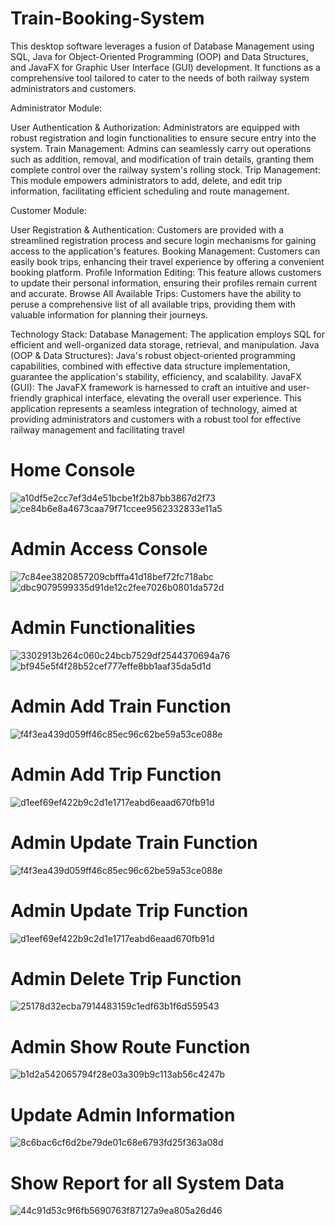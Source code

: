 # Train-Booking-System

This desktop software leverages a fusion of Database Management using SQL, Java for Object-Oriented Programming (OOP) and Data Structures, and JavaFX for Graphic User Interface (GUI) development. It functions as a comprehensive tool tailored to cater to the needs of both railway system administrators and customers.

Administrator Module:

User Authentication & Authorization: Administrators are equipped with robust registration and login functionalities to ensure secure entry into the system. Train Management: Admins can seamlessly carry out operations such as addition, removal, and modification of train details, granting them complete control over the railway system's rolling stock. Trip Management: This module empowers administrators to add, delete, and edit trip information, facilitating efficient scheduling and route management.

Customer Module:

User Registration & Authentication: Customers are provided with a streamlined registration process and secure login mechanisms for gaining access to the application's features. Booking Management: Customers can easily book trips, enhancing their travel experience by offering a convenient booking platform. Profile Information Editing: This feature allows customers to update their personal information, ensuring their profiles remain current and accurate. Browse All Available Trips: Customers have the ability to peruse a comprehensive list of all available trips, providing them with valuable information for planning their journeys.

Technology Stack:
Database Management: The application employs SQL for efficient and well-organized data storage, retrieval, and manipulation. Java (OOP & Data Structures): Java's robust object-oriented programming capabilities, combined with effective data structure implementation, guarantee the application's stability, efficiency, and scalability. JavaFX (GUI): The JavaFX framework is harnessed to craft an intuitive and user-friendly graphical interface, elevating the overall user experience.
This application represents a seamless integration of technology, aimed at providing administrators and customers with a robust tool for effective railway management and facilitating travel
# Home Console
![a10df5e2cc7ef3d4e51bcbe1f2b87bb3867d2f73](https://github.com/Ziadeliwa001/Train-Booking-System-Project/assets/92695464/812fd53a-4287-4174-b2f3-3af442f35aa7)
![ce84b6e8a4673caa79f71ccee9562332833e11a5](https://github.com/Ziadeliwa001/Train-Booking-System-Project/assets/92695464/fae9027a-4d4c-460b-aa52-f637cdad6c15)

# Admin Access Console
![7c84ee3820857209cbfffa41d18bef72fc718abc](https://github.com/Ziadeliwa001/Train-Booking-System-Project/assets/92695464/6a1d973e-c436-4b56-a424-803930779cb8)
![dbc9079599335d91de12c2fee7026b0801da572d](https://github.com/Ziadeliwa001/Train-Booking-System-Project/assets/92695464/3c7a785f-6d1b-4955-a5a4-9c4564ae409c)
# Admin Functionalities 
![3302913b264c060c24bcb7529df2544370694a76](https://github.com/Ziadeliwa001/Train-Booking-System-Project/assets/92695464/1e0f1ef3-d23d-498d-81c3-6b18fb6449fb)
![bf945e5f4f28b52cef777effe8bb1aaf35da5d1d](https://github.com/Ziadeliwa001/Train-Booking-System-Project/assets/92695464/14fd85de-df59-41c2-99b2-1f52eae56a6e)

# Admin Add Train Function 
![f4f3ea439d059ff46c85ec96c62be59a53ce088e](https://github.com/Ziadeliwa001/Train-Booking-System-Project/assets/92695464/fd18d95c-0a5e-44e2-a4c4-a4049f94a690)

# Admin Add Trip Function 
![d1eef69ef422b9c2d1e1717eabd6eaad670fb91d](https://github.com/Ziadeliwa001/Train-Booking-System-Project/assets/92695464/229bcb98-11ce-425b-9603-15ae71f0c0ed)

# Admin Update Train Function 
![f4f3ea439d059ff46c85ec96c62be59a53ce088e](https://github.com/Ziadeliwa001/Train-Booking-System-Project/assets/92695464/cdfbbbee-36d1-44ce-ba70-d97d869ce168)

# Admin Update Trip Function
![d1eef69ef422b9c2d1e1717eabd6eaad670fb91d](https://github.com/Ziadeliwa001/Train-Booking-System-Project/assets/92695464/229bcb98-11ce-425b-9603-15ae71f0c0ed)

# Admin Delete Trip Function
![25178d32ecba7914483159c1edf63b1f6d559543](https://github.com/Ziadeliwa001/Train-Booking-System-Project/assets/92695464/22bd9eed-9351-43b2-af95-07bed33f7ea6)

# Admin Show Route Function
![b1d2a542065794f28e03a309b9c113ab56c4247b](https://github.com/Ziadeliwa001/Train-Booking-System-Project/assets/92695464/1fb1d584-95bd-4a77-bc71-5e0fb66b1071)

# Update Admin Information
![8c6bac6cf6d2be79de01c68e6793fd25f363a08d](https://github.com/Ziadeliwa001/Train-Booking-System-Project/assets/92695464/adba4813-82f4-47eb-8734-8d0abcc734a1)

# Show Report for all System Data
![44c91d53c9f6fb5690763f87127a9ea805a26d46](https://github.com/Ziadeliwa001/Train-Booking-System-Project/assets/92695464/600771a3-f3a3-4657-b594-643e80596ee6)






